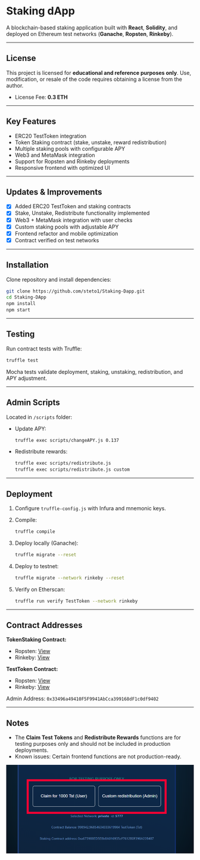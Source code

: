 
# Staking dApp

A blockchain-based staking application built with **React**, **Solidity**, and deployed on Ethereum test networks (**Ganache**, **Ropsten**, **Rinkeby**).

---

## License

This project is licensed for **educational and reference purposes only**.
Use, modification, or resale of the code requires obtaining a license from the author.

* License Fee: **0.3 ETH**
---

## Key Features

* ERC20 TestToken integration
* Token Staking contract (stake, unstake, reward redistribution)
* Multiple staking pools with configurable APY
* Web3 and MetaMask integration
* Support for Ropsten and Rinkeby deployments
* Responsive frontend with optimized UI

---

## Updates & Improvements

* [x] Added ERC20 TestToken and staking contracts
* [x] Stake, Unstake, Redistribute functionality implemented
* [x] Web3 + MetaMask integration with user checks
* [x] Custom staking pools with adjustable APY
* [x] Frontend refactor and mobile optimization
* [x] Contract verified on test networks

---

## Installation

Clone repository and install dependencies:

```bash
git clone https://github.com/steto1/Staking-Dapp.git
cd Staking-DApp
npm install
npm start
```

---

## Testing

Run contract tests with Truffle:

```bash
truffle test
```

Mocha tests validate deployment, staking, unstaking, redistribution, and APY adjustment.

---

## Admin Scripts

Located in `/scripts` folder:

* Update APY:

  ```bash
  truffle exec scripts/changeAPY.js 0.137
  ```
* Redistribute rewards:

  ```bash
  truffle exec scripts/redistribute.js
  truffle exec scripts/redistribute.js custom
  ```

---

## Deployment

1. Configure `truffle-config.js` with Infura and mnemonic keys.
2. Compile:

   ```bash
   truffle compile
   ```
3. Deploy locally (Ganache):

   ```bash
   truffle migrate --reset
   ```
4. Deploy to testnet:

   ```bash
   truffle migrate --network rinkeby --reset
   ```
5. Verify on Etherscan:

   ```bash
   truffle run verify TestToken --network rinkeby
   ```

---

## Contract Addresses

**TokenStaking Contract:**

* Ropsten: [View](https://ropsten.etherscan.io/address/0x0Fab2A018bB44DD2a6Ef7C55F057Dd9d9eC1B19F#contracts)
* Rinkeby: [View](https://rinkeby.etherscan.io/address/0xAf9352B33E9B08A86dD04fcD8533DbC75BD2c8d1#contracts)

**TestToken Contract:**

* Ropsten: [View](https://ropsten.etherscan.io/address/0x0190f8041454587179053eb854541644AbAf4048#contracts)
* Rinkeby: [View](https://rinkeby.etherscan.io/address/0xb54039DAC3C4AD290EdAC082e86a6e9C80af9488#contracts)

Admin Address: `0x33496a49410F5F9941AbCca399168dF1c0df9402`

---

## Notes

* The **Claim Test Tokens** and **Redistribute Rewards** functions are for testing purposes only and should not be included in production deployments.
* Known issues: Certain frontend functions are not production-ready.

![Preview](src/assets/screenshot4.png)

